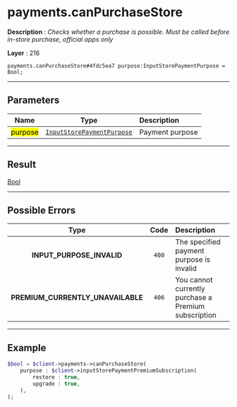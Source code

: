 # payments.canPurchaseStore

**Description** : *Checks whether a purchase is possible\. Must be called before in\-store purchase, official apps only*

**Layer** : 216

```tl
payments.canPurchaseStore#4fdc5ea7 purpose:InputStorePaymentPurpose = Bool;
```

---

## Parameters

| Name | Type | Description |
| :---: | :---: | :--- |
| <mark>purpose</mark> | [`InputStorePaymentPurpose`](type/InputStorePaymentPurpose) | Payment purpose |

---

## Result

[Bool](type/Bool)

---

## Possible Errors

| Type | Code | Description |
| :---: | :---: | :--- |
| **INPUT_PURPOSE_INVALID** | `400` | The specified payment purpose is invalid |
| **PREMIUM_CURRENTLY_UNAVAILABLE** | `406` | You cannot currently purchase a Premium subscription |

---

## Example

```php
$bool = $client->payments->canPurchaseStore(
	purpose : $client->inputStorePaymentPremiumSubscription(
		restore : true,
		upgrade : true,
	),
);
```